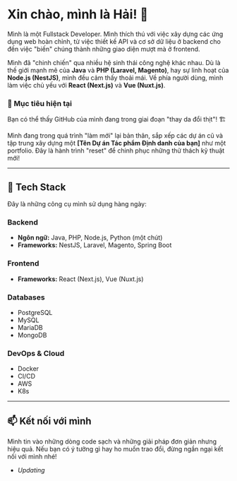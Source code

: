 # Xin chào, mình là Hải! 👋

Mình là một Fullstack Developer. Mình thích thú với việc xây dựng các ứng dụng web hoàn chỉnh, từ việc thiết kế API và cơ sở dữ liệu ở backend cho đến việc "biến" chúng thành những giao diện mượt mà ở frontend.

Mình đã "chinh chiến" qua nhiều hệ sinh thái công nghệ khác nhau. Dù là thế giới mạnh mẽ của **Java** và **PHP (Laravel, Magento)**, hay sự linh hoạt của **Node.js (NestJS)**, mình đều cảm thấy thoải mái. Về phía người dùng, mình làm việc chủ yếu với **React (Next.js)** và **Vue (Nuxt.js)**.

### 🎯 Mục tiêu hiện tại

Bạn có thể thấy GitHub của mình đang trong giai đoạn "thay da đổi thịt"! 🏗️

Mình đang trong quá trình "làm mới" lại bản thân, sắp xếp các dự án cũ và tập trung xây dựng một **[Tên Dự án Tác phẩm Định danh của bạn]** như một portfolio. Đây là hành trình "reset" để chinh phục những thử thách kỹ thuật mới!

---

## 🚀 Tech Stack

Đây là những công cụ mình sử dụng hàng ngày:

### Backend
* **Ngôn ngữ:** Java, PHP, Node.js, Python (một chút)
* **Frameworks:** NestJS, Laravel, Magento, Spring Boot

### Frontend
* **Frameworks:** React (Next.js), Vue (Nuxt.js)

### Databases
* PostgreSQL
* MySQL
* MariaDB
* MongoDB

### DevOps & Cloud
* Docker
* CI/CD
* AWS
* K8s

---

## 📫 Kết nối với mình

Mình tin vào những dòng code sạch và những giải pháp đơn giản nhưng hiệu quả. Nếu bạn có ý tưởng gì hay ho muốn trao đổi, đừng ngần ngại kết nối với mình nhé!

* *Updating*
